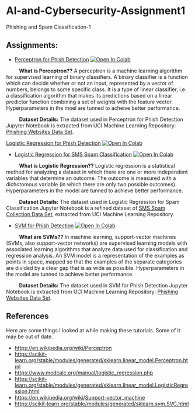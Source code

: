 # AI-and-Cybersecurity-Assignment1
Phishing and Spam Classification-1
## Assignments:

* [Perceptron for Phish Detection](https://github.com/suneelkumar13/AI-and-Cybersecurity-Assignment1/blob/main/AISec_Phishing_Perceptron.ipynb) [![Open In Colab](https://colab.research.google.com/assets/colab-badge.svg)](https://colab.research.google.com/github/suneelkumar13/AI-and-Cybersecurity/blob/main/AISec_Phishing_Perceptron.ipynb)

&nbsp;&nbsp;&nbsp;&nbsp;&nbsp;&nbsp;&nbsp;&nbsp;&nbsp;**What is Perceptron??** A perceptron is a machine learning algorithm for supervised learning of binary classifiers. A binary classifier is a function which can decide whether or not an input, represented by a vector of numbers, belongs to some specific class. It is a type of linear classifier, i.e. a classification algorithm that makes its predictions based on a linear predictor function combining a set of weights with the feature vector. Hyperparameters in the moel are tunned to acheive better performance.

&nbsp;&nbsp;&nbsp;&nbsp;&nbsp;&nbsp;&nbsp;&nbsp;&nbsp;**Dataset Details:** The dataset used in Perceptron for Phish Detection Jupyter Notebook is extracted from UCI Machine Learning Repository: [Phishing Websites Data Set](https://archive.ics.uci.edu/ml/datasets/phishing+websites).

[Logistic Regression for Phish Detection](https://github.com/suneelkumar13/AI-and-Cybersecurity-Assignment1/blob/main/AISec_Phishing_Logistic_Regression.ipynb) [![Open In Colab](https://colab.research.google.com/assets/colab-badge.svg)](https://colab.research.google.com/github/suneelkumar13/AI-and-Cybersecurity/blob/main/AISec_Phishing_Logistic_Regression.ipynb)

* [Logistic Regression for SMS Spam Classification](https://github.com/suneelkumar13/AI-and-Cybersecurity-Assignment1/blob/main/AISec_SMS_Spam_Logistic_Regression.ipynb) [![Open In Colab](https://colab.research.google.com/assets/colab-badge.svg)](https://colab.research.google.com/github/suneelkumar13/AI-and-Cybersecurity/blob/main/AISec_SMS_Spam_Logistic_Regression.ipynb)

&nbsp;&nbsp;&nbsp;&nbsp;&nbsp;&nbsp;&nbsp;&nbsp;&nbsp;**What is Logistic Regression??** Logistic regression is a statistical method for analyzing a dataset in which there are one or more independent variables that determine an outcome. The outcome is measured with a dichotomous variable (in which there are only two possible outcomes). Hyperparameters in the model are tunned to achieve better performance.

&nbsp;&nbsp;&nbsp;&nbsp;&nbsp;&nbsp;&nbsp;&nbsp;&nbsp;**Dataset Details:** The dataset used in Logistic Regression for Spam Classification Jupyter Notebook is a refined dataset of [SMS Spam Collection Data Set](https://archive.ics.uci.edu/ml/datasets/SMS+Spam+Collection), extracted from UCI Machine Learning Repository.

* [SVM for Phish Detection](https://github.com/suneelkumar13/AI-and-Cybersecurity-Assignment1/blob/main/AISec_%20Phishing_Detection_SVM.ipynb) [![Open In Colab](https://colab.research.google.com/assets/colab-badge.svg)](https://colab.research.google.com/github/suneelkumar13/AI-and-Cybersecurity/blob/main/AISec_%20Phishing_Detection_SVM.ipynb)

&nbsp;&nbsp;&nbsp;&nbsp;&nbsp;&nbsp;&nbsp;&nbsp;&nbsp;**What are SVMs??** In machine learning, support-vector machines (SVMs, also support-vector networks) are supervised learning models with associated learning algorithms that analyze data used for classification and regression analysis. An SVM model is a representation of the examples as points in space, mapped so that the examples of the separate categories are divided by a clear gap that is as wide as possible. Hyperparameters in the model are tunned to achieve better performance.

&nbsp;&nbsp;&nbsp;&nbsp;&nbsp;&nbsp;&nbsp;&nbsp;&nbsp;**Dataset Details:** The dataset used in SVM for Phish Detection Jupyter Notebook is extracted from UCI Machine Learning Repository: [Phishing Websites Data Set](https://archive.ics.uci.edu/ml/datasets/phishing+websites). 


## References

Here are some things I looked at while making these tutorials. Some of it may be out of date.

- https://en.wikipedia.org/wiki/Perceptron
- https://scikit-learn.org/stable/modules/generated/sklearn.linear_model.Perceptron.html
- https://www.medcalc.org/manual/logistic_regression.php
- https://scikit-learn.org/stable/modules/generated/sklearn.linear_model.LogisticRegression.html
- https://en.wikipedia.org/wiki/Support-vector_machine
- https://scikit-learn.org/stable/modules/generated/sklearn.svm.SVC.html

